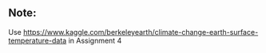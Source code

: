 ## Note:
Use https://www.kaggle.com/berkeleyearth/climate-change-earth-surface-temperature-data
in Assignment 4
